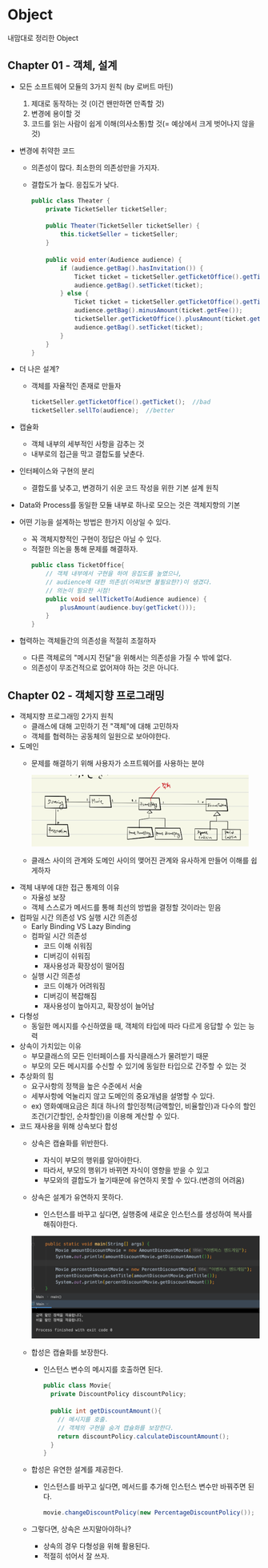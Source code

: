 # Object
내맘대로 정리한 Object

## Chapter 01 - 객체, 설계
* 모든 소프트웨어 모듈의 3가지 원칙 (by 로버트 마틴)
  1) 제대로 동작하는 것 (이건 왠만하면 만족할 것)
  2) 변경에 용이할 것
  3) 코드를 읽는 사람이 쉽게 이해(의사소통)할 것(= 예상에서 크게 벗어나지 않을 것)

* 변경에 취약한 코드
  * 의존성이 많다. 최소한의 의존성만을 가지자.
  * 결합도가 높다. 응집도가 낮다.

    ```java
    public class Theater {
        private TicketSeller ticketSeller;

        public Theater(TicketSeller ticketSeller) {
            this.ticketSeller = ticketSeller;
        }

        public void enter(Audience audience) {
            if (audience.getBag().hasInvitation()) {
                Ticket ticket = ticketSeller.getTicketOffice().getTicket();
                audience.getBag().setTicket(ticket);
            } else {
                Ticket ticket = ticketSeller.getTicketOffice().getTicket();
                audience.getBag().minusAmount(ticket.getFee());
                ticketSeller.getTicketOffice().plusAmount(ticket.getFee());
                audience.getBag().setTicket(ticket);
            }
        }
    }
    ```

* 더 나은 설계?
  * 객체를 자율적인 존재로 만들자
    ```java
    ticketSeller.getTicketOffice().getTicket();  //bad
    ticketSeller.sellTo(audience);  //better
    ```

* 캡슐화
  * 객체 내부의 세부적인 사항을 감추는 것
  * 내부로의 접근을 막고 결합도를 낮춘다.

* 인터페이스와 구현의 분리
  * 결합도를 낮추고, 변경하기 쉬운 코드 작성을 위한 기본 설계 원칙

* Data와 Process를 동일한 모듈 내부로 하나로 모으는 것은 객체지향의 기본

* 어떤 기능을 설계하는 방법은 한가지 이상일 수 있다.
  * 꼭 객체지향적인 구현이 정답은 아닐 수 있다.
  * 적절한 의논을 통해 문제를 해결하자.
    ```java
    public class TicketOffice{
        // 객체 내부에서 구현을 하여 응집도를 높였으나, 
        // audience에 대한 의존성(어찌보면 불필요한?)이 생겼다. 
        // 의논이 필요한 시점!
        public void sellTicketTo(Audience audience) {
            plusAmount(audience.buy(getTicket()));
        }
    }
    ```
* 협력하는 객체들간의 의존성을 적절히 조절하자
  * 다른 객체로의 "메시지 전달"을 위해서는 의존성을 가질 수 밖에 없다.
  * 의존성이 무조건적으로 없어져야 하는 것은 아니다.

## Chapter 02 - 객체지향 프로그래밍

* 객체지향 프로그래밍 2가지 원칙
  * 클래스에 대해 고민하기 전 "객체"에 대해 고민하자
  * 객체를 협력하는 공동체의 일원으로 보아야한다.
* 도메인
  * 문제를 해결하기 위해 사용자가 소프트웨어를 사용하는 분야
    
    ![domain](../images/domain.png)
  * 클래스 사이의 관계와 도메인 사이의 맺어진 관계와 유사하게 만들어 이해를 쉽게하자
* 객체 내부에 대한 접근 통제의 이유
  * 자율성 보장
  * 객체 스스로가 메서드를 통해 최선의 방법을 결정할 것이라는 믿음
* 컴파일 시간 의존성 VS 실행 시간 의존성
  * Early Binding VS Lazy Binding
  * 컴파일 시간 의존성
    * 코드 이해 쉬워짐
    * 디버깅이 쉬워짐
    * 재사용성과 확장성이 떨어짐
  * 실행 시간 의존성
    * 코드 이해가 어려워짐
    * 디버깅이 복잡해짐
    * 재사용성이 높아지고, 확장성이 늘어남
* 다형성
  * 동일한 메시지를 수신하였을 때, 객체의 타입에 따라 다르게 응답할 수 있는 능력
* 상속이 가치있는 이유
  * 부모클래스의 모든 인터페이스를 자식클래스가 물려받기 때문
  * 부모의 모든 메시지를 수신할 수 있기에 동일한 타입으로 간주할 수 있는 것
* 추상화의 힘
  * 요구사항의 정책을 높은 수준에서 서술
  * 세부사항에 억눌리지 않고 도메인의 중요개념을 설명할 수 있다.
  * ex) 영화예매요금은 최대 하나의 할인정책(금액할인, 비율할인)과 다수의 할인조건(기간할인, 순차할인)을 이용해 계산할 수 있다.
* 코드 재사용을 위해 상속보다 합성
  * 상속은 캡슐화를 위반한다.
    * 자식이 부모의 행위를 알아야한다.
    * 따라서, 부모의 행위가 바뀌면 자식이 영향을 받을 수 있고
    * 부모와의 결합도가 높기때문에 유연하지 못할 수 있다.(변경의 어려움)
  * 상속은 설계가 유연하지 못하다.
    * 인스턴스를 바꾸고 싶다면, 실행중에 새로운 인스턴스를 생성하여 복사를 해줘야한다.
    
    ![domain](../images/inherit.png)
  * 합성은 캡슐화를 보장한다.
    * 인스턴스 변수의 메시지를 호출하면 된다.
      ```java
      public class Movie{
        private DiscountPolicy discountPolicy;

        public int getDiscountAmount(){
          // 메시지를 호출.
          // 객체의 구현을 숨겨 캡슐화를 보장한다.
          return discountPolicy.calculateDiscountAmount();
        }
      }
      ```
  * 합성은 유연한 설계를 제공한다.
    * 인스턴스를 바꾸고 싶다면, 메서드를 추가해 인스턴스 변수만 바꿔주면 된다.
      ```java
      movie.changeDiscountPolicy(new PercentageDiscountPolicy());
      ```
  * 그렇다면, 상속은 쓰지말아야하나?
    * 상속의 경우 다형성을 위해 활용된다.
    * 적절히 섞어서 잘 쓰자.